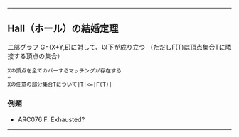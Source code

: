 --------

## Hall（ホール）の結婚定理

二部グラフ G=(X+Y,E)に対して、以下が成り立つ
（ただしΓ(T)は頂点集合Tに隣接する頂点の集合）

    Xの頂点を全てカバーするマッチングが存在する
    ⇔
    Xの任意の部分集合Tについて|T|<=|Γ(T)|

### 例題

* ARC076 F. Exhausted?

--------
